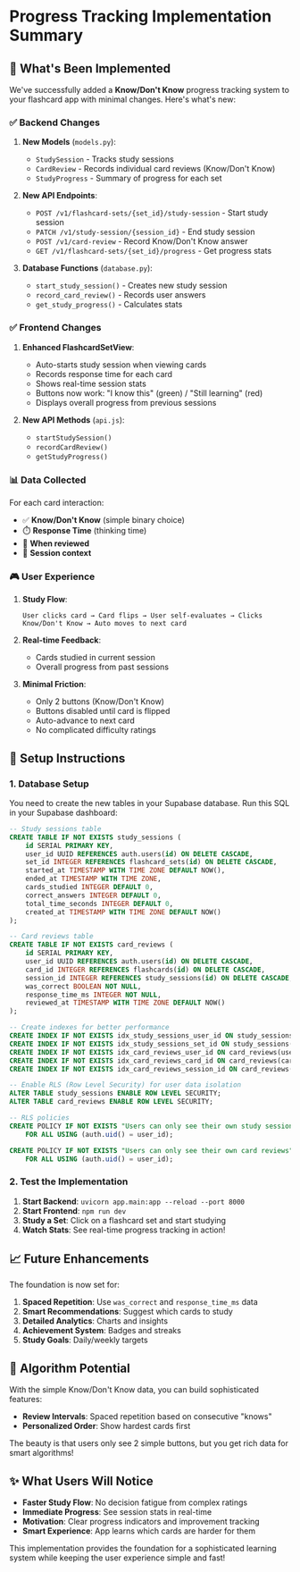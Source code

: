 # Progress Tracking Implementation Summary

## 🎯 What's Been Implemented

We've successfully added a **Know/Don't Know** progress tracking system to your flashcard app with minimal changes. Here's what's new:

### ✅ Backend Changes

1. **New Models** (`models.py`):
   - `StudySession` - Tracks study sessions
   - `CardReview` - Records individual card reviews (Know/Don't Know)
   - `StudyProgress` - Summary of progress for each set

2. **New API Endpoints**:
   - `POST /v1/flashcard-sets/{set_id}/study-session` - Start study session
   - `PATCH /v1/study-session/{session_id}` - End study session
   - `POST /v1/card-review` - Record Know/Don't Know answer
   - `GET /v1/flashcard-sets/{set_id}/progress` - Get progress stats

3. **Database Functions** (`database.py`):
   - `start_study_session()` - Creates new study session
   - `record_card_review()` - Records user answers
   - `get_study_progress()` - Calculates stats

### ✅ Frontend Changes

1. **Enhanced FlashcardSetView**:
   - Auto-starts study session when viewing cards
   - Records response time for each card
   - Shows real-time session stats
   - Buttons now work: "I know this" (green) / "Still learning" (red)
   - Displays overall progress from previous sessions

2. **New API Methods** (`api.js`):
   - `startStudySession()`
   - `recordCardReview()`
   - `getStudyProgress()`

### 📊 Data Collected

For each card interaction:
- ✅ **Know/Don't Know** (simple binary choice)
- ⏱️ **Response Time** (thinking time)
- 📅 **When reviewed**
- 🔄 **Session context**

### 🎮 User Experience

1. **Study Flow**:
   ```
   User clicks card → Card flips → User self-evaluates → Clicks Know/Don't Know → Auto moves to next card
   ```

2. **Real-time Feedback**:
   - Cards studied in current session
   - Overall progress from past sessions

3. **Minimal Friction**:
   - Only 2 buttons (Know/Don't Know)
   - Buttons disabled until card is flipped
   - Auto-advance to next card
   - No complicated difficulty ratings

## 🚀 Setup Instructions

### 1. Database Setup

You need to create the new tables in your Supabase database. Run this SQL in your Supabase dashboard:

```sql
-- Study sessions table
CREATE TABLE IF NOT EXISTS study_sessions (
    id SERIAL PRIMARY KEY,
    user_id UUID REFERENCES auth.users(id) ON DELETE CASCADE,
    set_id INTEGER REFERENCES flashcard_sets(id) ON DELETE CASCADE,
    started_at TIMESTAMP WITH TIME ZONE DEFAULT NOW(),
    ended_at TIMESTAMP WITH TIME ZONE,
    cards_studied INTEGER DEFAULT 0,
    correct_answers INTEGER DEFAULT 0,
    total_time_seconds INTEGER DEFAULT 0,
    created_at TIMESTAMP WITH TIME ZONE DEFAULT NOW()
);

-- Card reviews table  
CREATE TABLE IF NOT EXISTS card_reviews (
    id SERIAL PRIMARY KEY,
    user_id UUID REFERENCES auth.users(id) ON DELETE CASCADE,
    card_id INTEGER REFERENCES flashcards(id) ON DELETE CASCADE,
    session_id INTEGER REFERENCES study_sessions(id) ON DELETE CASCADE,
    was_correct BOOLEAN NOT NULL,
    response_time_ms INTEGER NOT NULL,
    reviewed_at TIMESTAMP WITH TIME ZONE DEFAULT NOW()
);

-- Create indexes for better performance
CREATE INDEX IF NOT EXISTS idx_study_sessions_user_id ON study_sessions(user_id);
CREATE INDEX IF NOT EXISTS idx_study_sessions_set_id ON study_sessions(set_id);
CREATE INDEX IF NOT EXISTS idx_card_reviews_user_id ON card_reviews(user_id);
CREATE INDEX IF NOT EXISTS idx_card_reviews_card_id ON card_reviews(card_id);
CREATE INDEX IF NOT EXISTS idx_card_reviews_session_id ON card_reviews(session_id);

-- Enable RLS (Row Level Security) for user data isolation
ALTER TABLE study_sessions ENABLE ROW LEVEL SECURITY;
ALTER TABLE card_reviews ENABLE ROW LEVEL SECURITY;

-- RLS policies
CREATE POLICY IF NOT EXISTS "Users can only see their own study sessions" ON study_sessions
    FOR ALL USING (auth.uid() = user_id);

CREATE POLICY IF NOT EXISTS "Users can only see their own card reviews" ON card_reviews
    FOR ALL USING (auth.uid() = user_id);
```

### 2. Test the Implementation

1. **Start Backend**: `uvicorn app.main:app --reload --port 8000`
2. **Start Frontend**: `npm run dev`
3. **Study a Set**: Click on a flashcard set and start studying
4. **Watch Stats**: See real-time progress tracking in action!

## 📈 Future Enhancements

The foundation is now set for:

1. **Spaced Repetition**: Use `was_correct` and `response_time_ms` data
2. **Smart Recommendations**: Suggest which cards to study
3. **Detailed Analytics**: Charts and insights
4. **Achievement System**: Badges and streaks
5. **Study Goals**: Daily/weekly targets

## 🧠 Algorithm Potential

With the simple Know/Don't Know data, you can build sophisticated features:

- **Review Intervals**: Spaced repetition based on consecutive "knows"
- **Personalized Order**: Show hardest cards first

The beauty is that users only see 2 simple buttons, but you get rich data for smart algorithms!

## ✨ What Users Will Notice

- **Faster Study Flow**: No decision fatigue from complex ratings
- **Immediate Progress**: See session stats in real-time
- **Motivation**: Clear progress indicators and improvement tracking
- **Smart Experience**: App learns which cards are harder for them

This implementation provides the foundation for a sophisticated learning system while keeping the user experience simple and fast!